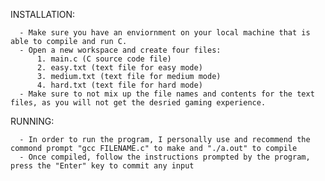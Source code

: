 INSTALLATION: 

      - Make sure you have an enviornment on your local machine that is able to compile and run C.
      - Open a new workspace and create four files:
          1. main.c (C source code file)
          2. easy.txt (text file for easy mode)
          3. medium.txt (text file for medium mode)
          4. hard.txt (text file for hard mode) 
      - Make sure to not mix up the file names and contents for the text files, as you will not get the desried gaming experience.

RUNNING:

      - In order to run the program, I personally use and recommend the commond prompt "gcc FILENAME.c" to make and "./a.out" to compile
      - Once compiled, follow the instructions prompted by the program, press the "Enter" key to commit any input
      

